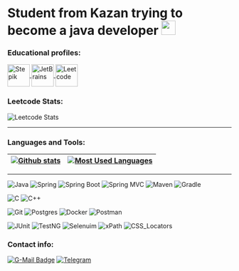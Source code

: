 <h1> Student from Kazan trying to become a java developer
<img src="https://github.com/hirebbec/hirebbec/blob/main/assets/coolStoryBob.jpeg" height="32"> </h1>

### Educational profiles:

<a href="https://stepik.org/users/553534260">
  <img alt="Stepik" width="50px" height="50px" align="center" src="https://user-images.githubusercontent.com/94602550/189644633-5bf186c6-b3a3-4eac-a2fd-7830617cfe2c.svg" >
</a>

<a href="https://hyperskill.org/profile/215606069">
  <img alt="JetBrains" width="50px" height="50px" align="center" src="https://user-images.githubusercontent.com/94602550/189644704-4ea1369d-2c33-427f-9ae0-c6bfd174ee8d.svg" >
</a>

<a href="https://leetcode.com/Hirebbec/">
  <img alt="Leetcode" width="50px" height="50px" align="center" src="https://user-images.githubusercontent.com/94602550/189644450-3efed295-1635-49d9-bc96-5f8cc80a2d2b.png" >
</a>

### Leetcode Stats:

![Leetcode Stats](https://leetcard.jacoblin.cool/Hirebbec?theme=dark)
____
### Languages and Tools:

|[![Github stats](https://github-readme-stats.vercel.app/api?username=hirebbec&count_private=true&show_icons=true&hide=contribs,issues&hide_border=true&theme=dark)](https://github.com/hirebbec?tab=repositories) | [![Most Used Languages](https://github-readme-stats.vercel.app/api/top-langs/?username=hirebbec&layout=compact&hide_border=true&hide=vue,javascript,css,html,roff,scss&theme=dark)](https://github.com/hirebbec?tab=repositories) |
|---|---|
____

![Java](https://img.shields.io/badge/Java-1E7775?style=for-the-badge&logo=java&logoColor=E9D54D)
![Spring](https://img.shields.io/badge/-Spring-1E7775?style=for-the-badge&logo=Spring)
![Spring Boot](https://img.shields.io/badge/-Spring_boot-1E7775?style=for-the-badge&logo=SpringBoot)
![Spring MVC](https://img.shields.io/badge/-Spring_MVC-1E7775?style=for-the-badge&logo=Spring)
![Maven](https://img.shields.io/badge/-Maven-1E7775?style=for-the-badge&logo=apache&logoColor=6296CC)
![Gradle](https://img.shields.io/badge/-Gradle-1E7775?style=for-the-badge&logo=Gradle&logoColor=6296CC)


![C](https://img.shields.io/badge/-C-1E7775?style=for-the-badge&logo=C&logoColor=6296CC)
![C++](https://img.shields.io/badge/-C++-1E7775?style=for-the-badge&logo=C%2b%2b&logoColor=6296CC)

![Git](https://img.shields.io/badge/-GIT-1E7775?style=for-the-badge&logo=GIT&logoColor=F88C00)
![Postgres](https://img.shields.io/badge/-PostgreSQL-1E7775?style=for-the-badge&logo=PostgreSQL&logoColor=6296CC)
![Docker](https://img.shields.io/badge/-Docker-1E7775?style=for-the-badge&logo=Docker&logoColor=6296CC)
![Postman](https://img.shields.io/badge/-Postman-1E7775?style=for-the-badge&logo=Postman&logoColor=F88C00)


![JUnit](https://img.shields.io/badge/-JUnit5-1E7775?style=for-the-badge&logo=JUnit5&logoColor=F88C00)
![TestNG](https://img.shields.io/badge/-TestNG-1E7775?style=for-the-badge&logo=testNg&logoColor=F88C00)
![Selenuim](https://img.shields.io/badge/-Selenium-1E7775?style=for-the-badge&logo=selenium&logoColor=F88C00)
![xPath](https://img.shields.io/badge/-xPath-1E7775?style=for-the-badge&logo=xPath&logoColor=F88C00)
![CSS_Locators](https://img.shields.io/badge/-CSS_locators-1E7775?style=for-the-badge&logo=locators&logoColor=F88C00)

### Contact info:
  [![G-Mail Badge](https://img.shields.io/badge/Gmail-D14836?style=for-the-badge&logo=gmail&logoColor=white)](mailto:reek867@gmail.com)
  [![Telegram](https://img.shields.io/badge/Telegram-2CA5E0?style=for-the-badge&logo=telegram&logoColor=white)](https://t.me/Reek666)
